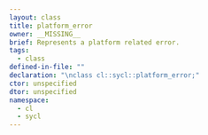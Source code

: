 ```yaml
---
layout: class
title: platform_error
owner: __MISSING__
brief: Represents a platform related error.
tags:
  - class
defined-in-file: ""
declaration: "\nclass cl::sycl::platform_error;"
ctor: unspecified
dtor: unspecified
namespace:
  - cl
  - sycl
---
```

